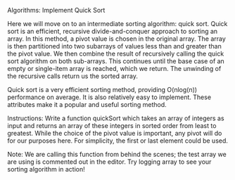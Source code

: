 Algorithms: Implement Quick Sort


Here we will move on to an intermediate sorting algorithm: quick sort. Quick sort is an efficient, recursive divide-and-conquer approach to sorting an array. 
In this method, a pivot value is chosen in the original array. The array is then partitioned into two subarrays of values less than and greater than the pivot value. 
We then combine the result of recursively calling the quick sort algorithm on both sub-arrays. This continues until the base case of an empty 
or single-item array is reached, which we return. The unwinding of the recursive calls return us the sorted array.

Quick sort is a very efficient sorting method, providing O(nlog(n)) performance on average. 
It is also relatively easy to implement. These attributes make it a popular and useful sorting method.

Instructions: Write a function quickSort which takes an array of integers as input and returns an array of these integers 
in sorted order from least to greatest. While the choice of the pivot value is important, any pivot will do for our purposes here. 
For simplicity, the first or last element could be used.

Note:
We are calling this function from behind the scenes; the test array we are using is commented out in the editor. 
Try logging array to see your sorting algorithm in action!

